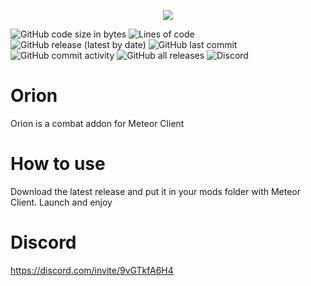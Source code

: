 <p align="center">
  <img src="https://user-images.githubusercontent.com/31757267/131068055-aad22529-9ec7-48f7-8f92-aed402ccf5b9.png" />
</p>

![GitHub code size in bytes](https://img.shields.io/github/languages/code-size/GhostTypes/orion)
![Lines of code](https://img.shields.io/tokei/lines/github/GhostTypes/orion)
![GitHub release (latest by date)](https://img.shields.io/github/v/release/GhostTypes/orion)
![GitHub last commit](https://img.shields.io/github/last-commit/GhostTypes/orion)
![GitHub commit activity](https://img.shields.io/github/commit-activity/m/GhostTypes/orion)
![GitHub all releases](https://img.shields.io/github/downloads/GhostTypes/orion/total)
![Discord](https://img.shields.io/discord/875153727013650482)


# Orion

Orion is a combat addon for Meteor Client

# How to use
Download the latest release and put it in your mods folder with Meteor Client.
Launch and enjoy

# Discord
https://discord.com/invite/9vGTkfA6H4
